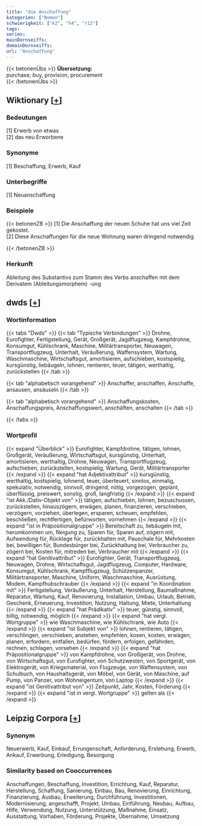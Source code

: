 ```yaml
---
title: "die Anschaffung"
kategorien: ["Nomen"]
schwierigkeit: ["k2", "h4", "r12"]
tags:
series:
mainDornseiffs:
domainDornseiffs:
url: "Anschaffung"
---
```


{{< betonenÜbs >}}
**Übersetzung:**  
purchase, buy, provision, procurement  
{{< /betonenÜbs >}}

## Wiktionary [[+](https://de.wiktionary.org/wiki/Anschaffung)]

### Bedeutungen
[1] Erwerb von etwas  
[2] das neu Erworbene  

### Synonyme
[1] Beschaffung, Erwerb, Kauf  

### Unterbegriffe
[1] Neuanschaffung  

### Beispiele
{{< betonenZB >}}
[1] Die Anschaffung der neuen Schuhe hat uns viel Zeit gekostet.  
[2] Diese Anschaffungen für die neue Wohnung waren dringend notwendig.  

{{< /betonenZB >}}
### Herkunft
Ableitung des Substantivs zum Stamm des Verbs anschaffen mit dem Derivatem (Ableitungsmorphem) -ung  



## dwds [[+](https://www.dwds.de/wb/Anschaffung)]

### Wortinformation
{{< tabs "Dwds" >}}
{{< tab "Typische Verbindungen" >}}
Drohne, Eurofighter, Fertigstellung, Gerät, Großgerät, Jagdflugzeug, Kampfdrohne, Konsumgut, Kühlschrank, Maschine, Militärtransporter, Neuwagen, Transportflugzeug, Unterhalt, Veräußerung, Waffensystem, Wartung, Waschmaschine, Wirtschaftsgut, amortisieren, aufschieben, kostspielig, kursgünstig, liebäugeln, lohnen, rentieren, teuer, tätigen, werthaltig, zurückstellen
{{< /tab >}}

{{< tab "alphabetisch vorangehend" >}}
Anschaffer, anschaffen, Anschaffe, ansausen, ansäuseln
{{< /tab >}}

{{< tab "alphabetisch vorangehend" >}}
Anschaffungskosten, Anschaffungspreis, Anschaffungswert, anschäften, anschalten
{{< /tab >}}

{{< /tabs >}}

### Wortprofil
{{< expand "Überblick" >}} Eurofighter, Kampfdrohne, tätigen, lohnen, Großgerät, Veräußerung, Wirtschaftsgut, kursgünstig, Unterhalt, amortisieren, werthaltig, Drohne, Neuwagen, Transportflugzeug, aufschieben, zurückstellen, kostspielig, Wartung, Gerät, Militärtransporter {{< /expand >}}
{{< expand "hat Adjektivattribut" >}} kursgünstig, werthaltig, kostspielig, lohnend, teuer, überteuert, sinnlos, einmalig, spekulativ, notwendig, sinnvoll, dringend, nötig, vorgezogen, geplant, überflüssig, preiswert, sonstig, groß, langfristig {{< /expand >}}
{{< expand "ist Akk./Dativ-Objekt von" >}} tätigen, aufschieben, lohnen, bezuschussen, zurückstellen, hinauszögern, erwägen, planen, finanzieren, verschieben, verzögern, vorziehen, überlegen, ersparen, scheuen, empfehlen, beschließen, rechtfertigen, befürworten, vornehmen {{< /expand >}}
{{< expand "ist in Präpositionalgruppe" >}} Bereitschaft zu, liebäugeln mit, herumkommen um, Neigung zu, Sparen für, Sparen auf, zögern mit, Aufwendung für, Rücklage für, zurückhalten mit, Pauschale für, Mehrkosten bei, bewilligen für, Bundesbürger bei, Zurückhaltung bei, Verbraucher zu, zögern bei, Kosten für, mitreden bei, Verbraucher mit {{< /expand >}}
{{< expand "hat Genitivattribut" >}} Eurofighter, Gerät, Transportflugzeug, Neuwagen, Drohne, Wirtschaftsgut, Jagdflugzeug, Computer, Hardware, Konsumgut, Kühlschrank, Kampfflugzeug, Schützenpanzer, Militärtransporter, Maschine, Uniform, Waschmaschine, Ausrüstung, Modem, Kampfhubschrauber {{< /expand >}}
{{< expand "in Koordination mit" >}} Fertigstellung, Veräußerung, Unterhalt, Herstellung, Baumaßnahme, Reparatur, Wartung, Kauf, Renovierung, Installation, Umbau, Urlaub, Betrieb, Geschenk, Erneuerung, Investition, Nutzung, Haltung, Miete, Unterhaltung {{< /expand >}}
{{< expand "hat Prädikativ" >}} teuer, günstig, sinnvoll, billig, notwendig, möglich {{< /expand >}}
{{< expand "hat vergl. Wortgruppe" >}} wie Waschmaschine, wie Kühlschrank, wie Auto {{< /expand >}}
{{< expand "ist Subjekt von" >}} lohnen, rentieren, tätigen, verschlingen, verschieben, anstehen, empfehlen, kosen, kosten, erwägen, planen, erfordern, entfallen, bedürfen, fördern, erfolgen, gefährden, rechnen, schlagen, vorsehen {{< /expand >}}
{{< expand "hat Präpositionalgruppe" >}} von Kampfdrohne, von Großgerät, von Drohne, von Wirtschaftsgut, von Eurofighter, von Schutzwesten, von Sportgerät, von Elektrogerät, von Kriegsmaterial, von Flugzeuge, von Waffensystem, von Schulbuch, von Haushaltsgerät, von Möbel, von Gerät, von Maschine, auf Pump, von Panzer, von Wohneigentum, von Laptop {{< /expand >}}
{{< expand "ist Genitivattribut von" >}} Zeitpunkt, Jahr, Kosten, Förderung {{< /expand >}}
{{< expand "ist in vergl. Wortgruppe" >}} gelten als {{< /expand >}}

## Leipzig Corpora [[+](https://corpora.uni-leipzig.de/en/res?word=Anschaffung&corpusId=deu_newscrawl-public_2018)]


### Synonym
Neuerwerb, Kauf, Einkauf, Errungenschaft, Anforderung, Erstehung, Erwerb, Ankauf, Erwerbung, Erledigung, Besorgung


### Similarity based on Cooccurrences
Anschaffungen, Beschaffung, Investition, Errichtung, Kauf, Reparatur, Herstellung, Schaffung, Sanierung, Einbau, Bau, Renovierung, Einrichtung, Finanzierung, Ausbau, Erweiterung, Durchführung, Investitionen, Modernisierung, angeschafft, Projekt, Umbau, Einführung, Neubau, Aufbau, Hilfe, Verwendung, Nutzung, Unterstützung, Maßnahme, Einsatz, Ausstattung, Vorhaben, Förderung, Projekte, Übernahme, Umsetzung

